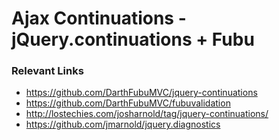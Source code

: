 # Ajax Continuations - jQuery.continuations + Fubu

### Relevant Links

* https://github.com/DarthFubuMVC/jquery-continuations
* https://github.com/DarthFubuMVC/fubuvalidation
* http://lostechies.com/josharnold/tag/jquery-continuations/
* https://github.com/jmarnold/jquery.diagnostics
